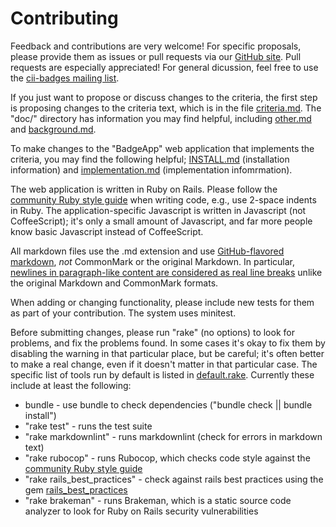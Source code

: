 # Contributing

Feedback and contributions are very welcome!  For specific proposals, please provide them as issues or pull requests via our [GitHub site](https://github.com/linuxfoundation/cii-best-practices-badge).  Pull requests are especially appreciated!  For general dicussion, feel free to use the [cii-badges mailing list](https://lists.coreinfrastructure.org/mailman/listinfo/cii-badges).

If you just want to propose or discuss changes to the criteria, the first step is proposing changes to the criteria text, which is in the file [criteria.md](doc/criteria.md).  The "doc/" directory has information you may find helpful, including [other.md](doc/other.md) and [background.md](doc/background.md).

To make changes to the "BadgeApp" web application that implements the criteria, you may find the following helpful; [INSTALL.md](doc/INSTALL.md) (installation information) and [implementation.md](doc/implementation.md) (implementation infomrmation).

The web application is written in Ruby on Rails.  Please follow the [community Ruby style guide](https://github.com/bbatsov/ruby-style-guide) when writing code, e.g., use 2-space indents in Ruby.  The application-specific Javascript is written in Javascript (not CoffeeScript); it's only a small amount of Javascript, and far more people know basic Javascript instead of CoffeeScript.

All markdown files use the .md extension and use [GitHub-flavored markdown](https://help.github.com/articles/github-flavored-markdown/), *not* CommonMark or the original Markdown.  In particular, [newlines in paragraph-like content are considered as real line breaks](https://help.github.com/articles/writing-on-github/) unlike the original Markdown and CommonMark formats.

When adding or changing functionality, please include new tests for them as part of your contribution.  The system uses minitest.

Before submitting changes, please run "rake" (no options) to look for problems, and fix the problems found.  In some cases it's okay to fix them by disabling the warning in that particular place, but be careful; it's often better to make a real change, even if it doesn't matter in that particular case. The specific list of tools run by default is listed in [default.rake](lib/tasks/default.rake).  Currently these include at least the following:

* bundle - use bundle to check dependencies ("bundle check || bundle install")
* "rake test" - runs the test suite
* "rake markdownlint" - runs markdownlint (check for errors in markdown text)
* "rake rubocop" - runs Rubocop, which checks code style against the [community Ruby style guide](https://github.com/bbatsov/ruby-style-guide)
* "rake rails_best_practices" - check against rails best practices using the gem [rails_best_practices](http://rails-bestpractices.com/)
* "rake brakeman" - runs Brakeman, which is a static source code analyzer
  to look for Ruby on Rails security vulnerabilities

